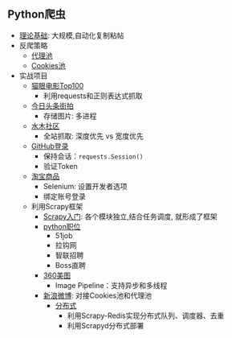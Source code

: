 ## Python爬虫
- [理论基础](spider.md): 大规模,自动化复制粘帖
- 反爬策略
    - [代理池](https://github.com/syntomic/Spider/tree/master/ProxyPool/)
    - [Cookies池](https://github.com/syntomic/Spider/tree/master/CookiesPool/)
- 实战项目
    - [猫眼电影Top100](https://github.com/syntomic/Spider/tree/master/MaoYan/)
        - 利用requests和正则表达式抓取
    - [今日头条街拍](https://github.com/syntomic/Spider/tree/master/JiePai/)
        - 存储图片: 多进程
    - [水木社区](https://github.com/syntomic/Spider/tree/master/Newsmth/)
        - 全站抓取: 深度优先 vs 宽度优先
    - [GitHub登录](https://github.com/syntomic/Spider/tree/master/GitHubLogin/)
        - 保持会话：`requests.Session()`
        - 验证Token
    - [淘宝商品](https://github.com/syntomic/Spider/tree/master/TaobaoProduct/)
        - Selenium: 设置开发者选项
        - 绑定账号登录
    - 利用Scrapy框架
        - [Scrapy入门](https://github.com/syntomic/Spider/tree/master/ScrapyTutorial/): 各个模块独立,结合任务调度, 就形成了框架
        - [python职位](https://github.com/syntomic/Spider/tree/master/PythonJob/)
            - 51job
            - 拉钩网
            - 智联招聘
            - Boss直聘
        - [360美图](https://github.com/syntomic/Spider/tree/master/Images360/)
            - Image Pipeline：支持异步和多线程
        - [新浪微博](https://github.com/syntomic/Spider/tree/master/Weibo): 对接Cookies池和代理池
            - [分布式](https://github.com/syntomic/Spider/tree/master/Weibo-distributed/)
                - 利用Scrapy-Redis实现分布式队列、调度器、去重
                - 利用Scrapyd分布式部署

